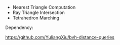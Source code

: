 - Nearest Triangle Computation
- Ray Triangle Intersection
- Tetrahedron Marching

Dependency:

https://github.com/YuliangXiu/bvh-distance-queries
